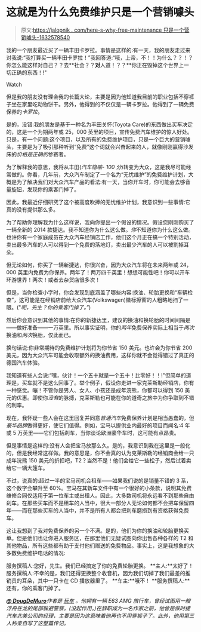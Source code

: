 # 这就是为什么免费维护只是一个营销噱头

> 原文:[https://jalopnik . com/here-s-why-free-maintenance 只是一个营销噱头-1632578540](https://jalopnik.com/here-s-why-free-maintenance-is-just-a-marketing-gimmick-1632578540)

我的一个朋友最近买了一辆丰田卡罗拉。事情是这样的:有一天，我的朋友走过来对我说:“我打算买一辆丰田卡罗拉！”我回答道:“哦，上帝，不！！为什么？？！？你怎么能这样对自己？？去**社会？？**对**人道！？？**你正在毁掉这个世界上一切正确的东西！!"

Watch

但是我的朋友没有理会我的长篇大论，主要是因为他知道我目前的职业包括不穿裤子坐在家里吃动物饼干。另外，他得到的不仅仅是一辆卡罗拉。他得到了一辆免费保养的*卡罗拉*。

是的，没错:我的朋友是基于一种名为丰田关怀(Toyota Care)的东西做出买车决定的，这是一个为期两年或 25，000 英里的项目，宣传免费汽车维护的惊人好处。只是，有一个问题:这个项目，以及所有的免费维护项目，只是一个巨大的营销噱头，主要是为了吸引那种听到“免费”这个词就会兴奋起来的人，就像刚刚赢得沙发床的*价格是正确的*参赛者。

为了解释我的意思，我将从丰田(*汽车隐喻- 100 分*)转变为大众，这是我尽可能经常做的。你看，几年前，大众汽车制定了一个名为“无忧维护”的免费维护计划，大概是为了解决我们对大众汽车产品的看法:有一天，当你开车时，你可能会去够音量旋钮，发现你的乘客门掉了。

因此，我最近仔细研究了这个被高度吹捧的无忧维护计划，我意识到一些事情:它真的没有提供那么多。

为了帮助你理解我为什么这样说，我向你提出一个假设的情况。假设您刚刚购买了一辆全新的 2014 款捷达。我不知道你为什么这么做。*你*不知道你为什么这么做。也许你有一个家庭成员在大众汽车经销店工作，他们这个月正在搞一个特别活动，卖出最多汽车的人可以得到一个免费的落地灯，卖出最少汽车的人可以被割掉耳朵。

但无论如何，你买了一辆新捷达，你很兴奋，因为大众汽车将在未来两年或 24，000 英里内免费为你保养。两年了！两万四千英里！想想可能性吧！你可以开车环游世界！两次！或者去杂货店很多次！

但是，当你检查小字时，你会发现到底涵盖了哪些内容:换油、轮胎更换和“车辆检查”，这可能是在经销店前给大众汽车(Volkswagen)徽标擦窗的人粗略地扫了一眼。("*呃，先生？你的乘客门掉了。”*)

然后你会意识到其他的事情:在你的新捷达里，建议的换油和换轮胎的时间间隔是——做好准备——一万英里。所以事实证明，你的*两年*免费保养实际上相当于*两次*换油和*两次*换胎，仅此而已。

换句话说:你非常期待的免费维护计划将为你节省 150 美元。也许会为你节省 200 美元，因为大众汽车可能会收取额外的换油费用，这样你就不会觉得错过了真正的德国汽车体验。

我知道有些人会说:“嘿，伙计！一个五十就是一个五十！比零好！！!"但简单的道理是，买车就不是这么回事了。举个例子，假设你走进一家克莱斯勒经销店，你有一种感觉。嘣！不管你是男人、女人、小孩还是成年浣熊，你都可以得到 150 美元的优惠。即使你*没有*的脉搏，克莱斯勒也可能在你的道奇之旅中为你争取到不错的利率。

现在，我怀疑一些人会在这里回复并同意*普通汽车*免费保养计划是相当愚蠢的，但*豪华品牌*做得更好，使它们值得。例如，宝马以提供业内最好的项目而闻名:4 年或 5 万英里——它们包括刹车，当你谈论欧洲豪华车时，这可能有点昂贵。

但是事情是这样的:没有人会把宝马放那么久。是的，我意识到我在这里是一般化的，但是我经常这样做。我的意思是，你不会真的认为克莱斯勒的经销商会给一只成年浣熊 150 美元的折扣吧，T2？当然不是！他们会给它一些松子，然后试着卖给它一辆大篷车。

不过，说真的:超过一半的宝马司机会租车——如果我们说的是销量不错的 3 系，这个数字会攀升至 60%。宝马在其新车文件中有一个很好的小条款，说明其免费维修合同仅适用于第一位车主或出租人。因此，大多数司机将永远看不到那些自由刹车。在那些买车而不是租车的人当中，很大一部分人无论如何都不会把车保留四年——而在那些买车的人当中，并不是所有人都会把刹车磨损到有资格获得免费车。

这让我想到了我对免费保养的另一个不满。是的，他们为你的换油和轮胎更换买单。但是他们也让你进入服务区，在那里他们无疑试图向你出售各种各样的 T2 和其他物品，所有这些都有助于支付他们赠送的免费物品。事实上，这是我想象的大多数免费维护电话的情况:

服务撰稿人:您好，先生。我们已经搞定了你的免费轮胎更换。
**主人:**太好了！服务撰稿人:不幸的是，我们还得更换整个收音机，因为我们切掉了我们最差的推销员的耳朵，其中一只卡在 CD 播放器里了。
**车主:**哦不！
**服务撰稿人:**还有，你的乘客门掉了。

[<u>***@ DougDeMuro***</u>](http://www.twitter.com/dougdemuro)*作者是* [<u>*玩车*</u>](https://dougdemuro.kinja.com/crossing-the-country-in-a-lotus-elise-a-story-from-my-803559247) *。他拥有一辆 E63 AMG 旅行车，曾经试图用一艘浮舟在龙的尾部躲避警察。(没起作用。)在辞职成为一名作家之前，他曾是保时捷汽车北美公司的经理，主要是因为这意味着他再也不用穿裤子了。此外，他用第三人称亲自写了这整篇传记。*